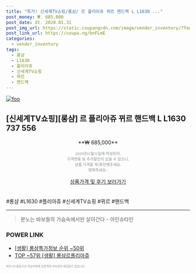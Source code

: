 ```yaml
--- 
title: "특가! 신세계TV쇼핑/롱샴/ 르 플리아쥬 뀌르 핸드백 L L1630 ..." 
post_money: ₩. 685,000 
post_date: dt. 2020.01.31 
post_img_url: https://static.coupangcdn.com/image/vendor_inventory/7fee/2dafcdd602408d5d6a17ea76085af86a24b8c00d68fcea997b59dea87064.jpg 
post_link_url: https://coupa.ng/bnFLmE 
categories: 
  - vendor_inventory 
tags: 
  - 롱샴 
  - L1630 
  - 플리아쥬 
  - 신세계TV쇼핑 
  - 뀌르 
  - 핸드백 
--- 
```

[![foo](https://static.coupangcdn.com/image/vendor_inventory/7fee/2dafcdd602408d5d6a17ea76085af86a24b8c00d68fcea997b59dea87064.jpg)](https://coupa.ng/bnFLmE) 

## [신세계TV쇼핑][롱샴] 르 플리아쥬 뀌르 핸드백 L L1630 737 556 
<p style="text-align: center;">**₩ 685,000**</p> 
<p style="text-align: center;"><span style="color: #898c8f; font-family: Georgia,Times,serif; font-size: 0.75em;">2020년01월31일에 작성되어, <br>가격변동 및 추가할인이 있을 수 있으니,<br> 상품 가격을 꼭!확인해주세요.<br>행복하세요~</span> 
</p>	 
<div markdown="0" style="text-align: center;"><a href="https://coupa.ng/bnFLmE" class="btn btn--success">상품가격 및 후기 보러가기</a></div> 
<br><br> 
  #롱샴 #L1630 #플리아쥬 #신세계TV쇼핑 #뀌르 #핸드백 
<hr> 

> 분노는 바보들의 가슴속에서만 살아간다 - 아인슈타인 


### POWER LINK

* <a href="https://blog.naver.com/sakai111/221775024174" target="_blank"> [생활] 롱샴특가정보 순위 ~50위</a>
* <a href="https://blog.naver.com/an0733/221790849795" target="_blank"> TOP ~57위 [생활] 롱샴르플리아쥬</a>

<span style="color: #898c8f; font-family: Georgia,Times,serif; font-size: 0.55em;">파트너스활동으로 작성자에게 일정액의 커미션이 제공될수 있습니다.</span> 
